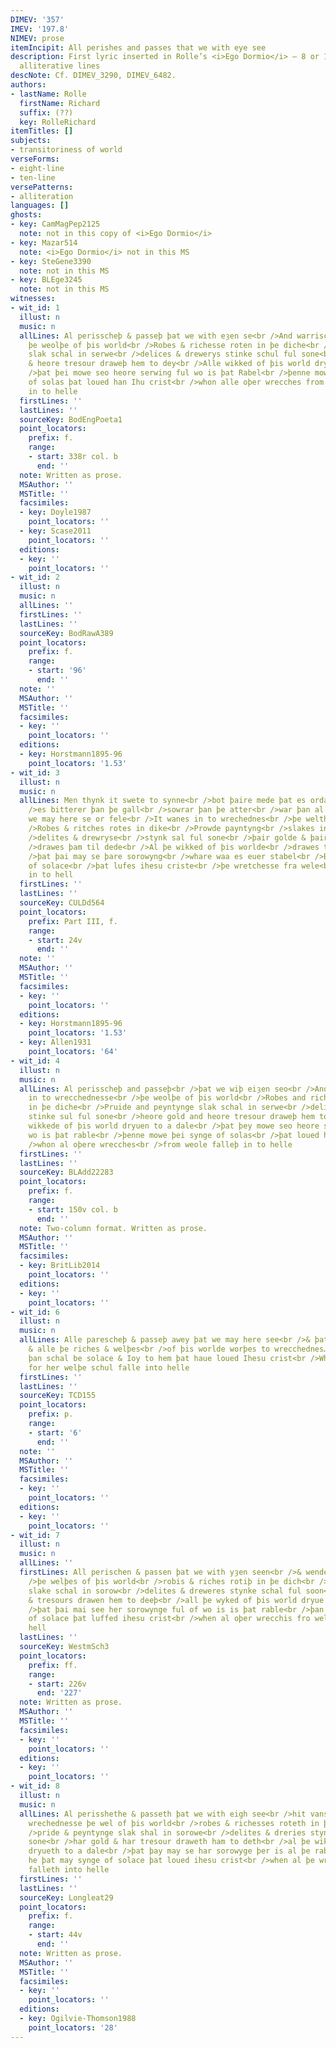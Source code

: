 ```yaml
---
DIMEV: '357'
IMEV: '197.8'
NIMEV: prose
itemIncipit: All perishes and passes that we with eye see
description: First lyric inserted in Rolle’s <i>Ego Dormio</i> — 8 or 10 irregular
  alliterative lines
descNote: Cf. DIMEV_3290, DIMEV_6482.
authors:
- lastName: Rolle
  firstName: Richard
  suffix: (??)
  key: RolleRichard
itemTitles: []
subjects:
- transitoriness of world
verseForms:
- eight-line
- ten-line
versePatterns:
- alliteration
languages: []
ghosts:
- key: CamMagPep2125
  note: not in this copy of <i>Ego Dormio</i>
- key: Mazar514
  note: <i>Ego Dormio</i> not in this MS
- key: SteGene3390
  note: not in this MS
- key: BLEge3245
  note: not in this MS
witnesses:
- wit_id: 1
  illust: n
  music: n
  allLines: Al perisscheþ & passeþ þat we with eȝen se<br />And warrischeþ in to wrecchednesse
    þe weolþe of þis world<br />Robes & richesse roten in þe diche<br />pruide & peyntyng
    slak schal in serwe<br />delices & drewerys stinke schul ful sone<br />Her gold
    & heore tresour draweþ hem to dey<br />Alle wikked of þis world dryuen to a dale<br
    />þat þei mowe seo heore serwing ful wo is þat Rabel<br />þenne mowe þei synge
    of solas þat loued han Ihu crist<br />whon alle oþer wrecches from weole falleþ
    in to helle
  firstLines: ''
  lastLines: ''
  sourceKey: BodEngPoeta1
  point_locators:
    prefix: f.
    range:
    - start: 338r col. b
      end: ''
  note: Written as prose.
  MSAuthor: ''
  MSTitle: ''
  facsimiles:
  - key: Doyle1987
    point_locators: ''
  - key: Scase2011
    point_locators: ''
  editions:
  - key: ''
    point_locators: ''
- wit_id: 2
  illust: n
  music: n
  allLines: ''
  firstLines: ''
  lastLines: ''
  sourceKey: BodRawA389
  point_locators:
    prefix: f.
    range:
    - start: '96'
      end: ''
  note: ''
  MSAuthor: ''
  MSTitle: ''
  facsimiles:
  - key: ''
    point_locators: ''
  editions:
  - key: Horstmann1895-96
    point_locators: '1.53'
- wit_id: 3
  illust: n
  music: n
  allLines: Men thynk it swete to synne<br />bot þaire mede þat es ordand for þam<br
    />es bitterer þan þe gall<br />sowrar þan þe atter<br />war þan al þe waa<br />þat
    we may here se or fele<br />It wanes in to wrechednes<br />þe welth of þis worlde<br
    />Robes & ritches rotes in dike<br />Prowde payntyng<br />slakes in to sorow<br
    />delites & drewryse<br />stynk sal ful sone<br />þair golde & þaire tresoure<br
    />drawes þam til dede<br />Al þe wikked of þis worlde<br />drawes til a dale<br
    />þat þai may se þare sorowyng<br />whare waa es euer stabel<br />Bot he may syng
    of solace<br />þat lufes ihesu criste<br />þe wretchesse fra wele<br />falles
    in to hell
  firstLines: ''
  lastLines: ''
  sourceKey: CULDd564
  point_locators:
    prefix: Part III, f.
    range:
    - start: 24v
      end: ''
  note: ''
  MSAuthor: ''
  MSTitle: ''
  facsimiles:
  - key: ''
    point_locators: ''
  editions:
  - key: Horstmann1895-96
    point_locators: '1.53'
  - key: Allen1931
    point_locators: '64'
- wit_id: 4
  illust: n
  music: n
  allLines: Al perisscheþ and passeþ<br />þat we wiþ eiȝen seo<br />And warisscheþ
    in to wrecchednesse<br />þe weolþe of þis world<br />Robes and richesse roten
    in þe diche<br />Pruide and peyntynge slak schal in serwe<br />delites and dreweris
    stinke sul ful sone<br />heore gold and heore tresour draweþ hem to deþ<br />Alle
    wikkede of þis world dryuen to a dale<br />þat þey mowe seo heore serwyng<br />ful
    wo is þat rable<br />þenne mowe þei synge of solas<br />þat loued han Ihesu crist<br
    />whon al oþere wrecches<br />from weole falleþ in to helle
  firstLines: ''
  lastLines: ''
  sourceKey: BLAdd22283
  point_locators:
    prefix: f.
    range:
    - start: 150v col. b
      end: ''
  note: Two-column format. Written as prose.
  MSAuthor: ''
  MSTitle: ''
  facsimiles:
  - key: BritLib2014
    point_locators: ''
  editions:
  - key: ''
    point_locators: ''
- wit_id: 6
  illust: n
  music: n
  allLines: Alle parescheþ & passeþ awey þat we may here see<br />& þat we wiþ dele
    & alle þe riches & welþes<br />of þis worlde worþes to wrecchednes…<br />…But
    þan schal be solace & Ioy to hem þat haue loued Ihesu crist<br />Whan þe wrecches
    for her welþe schul falle into helle
  firstLines: ''
  lastLines: ''
  sourceKey: TCD155
  point_locators:
    prefix: p.
    range:
    - start: '6'
      end: ''
  note: ''
  MSAuthor: ''
  MSTitle: ''
  facsimiles:
  - key: ''
    point_locators: ''
  editions:
  - key: ''
    point_locators: ''
- wit_id: 7
  illust: n
  music: n
  allLines: ''
  firstLines: All perischen & passen þat we with yȝen seen<br />& wendeþ in to wrechednes<br
    />þe welþes of þis world<br />robis & riches rotiþ in þe dich<br />prid & payntynge
    slake schal in sorow<br />delites & dreweres stynke schal ful soon<br />þer golde
    & tresours drawen hem to deeþ<br />all þe wyked of þis world dryue to a daal<br
    />þat þai mai see her sorowynge ful of wo is is þat rable<br />þan mai þai synge
    of solace þat luffed ihesu crist<br />when al oþer wrecchis fro wel falle into
    hell
  lastLines: ''
  sourceKey: WestmSch3
  point_locators:
    prefix: ff.
    range:
    - start: 226v
      end: '227'
  note: Written as prose.
  MSAuthor: ''
  MSTitle: ''
  facsimiles:
  - key: ''
    point_locators: ''
  editions:
  - key: ''
    point_locators: ''
- wit_id: 8
  illust: n
  music: n
  allLines: Al perisshethe & passeth þat we with eigh see<br />hit vansheth in to
    wrechednesse þe wel of þis world<br />robes & richesses roteth in þe diche<br
    />pride & peyntynge slak shal in sorowe<br />delites & dreries stynke shal ful
    sone<br />har gold & har tresour draweth ham to deth<br />al þe wike of þis world
    dryueth to a dale<br />þat þay may se har sorowyge þer is al þe rabil<br />Bot
    he þat may synge of solace þat loued ihesu crist<br />when al þe wreches fro wel
    falleth into helle
  firstLines: ''
  lastLines: ''
  sourceKey: Longleat29
  point_locators:
    prefix: f.
    range:
    - start: 44v
      end: ''
  note: Written as prose.
  MSAuthor: ''
  MSTitle: ''
  facsimiles:
  - key: ''
    point_locators: ''
  editions:
  - key: Ogilvie-Thomson1988
    point_locators: '28'
---
```

